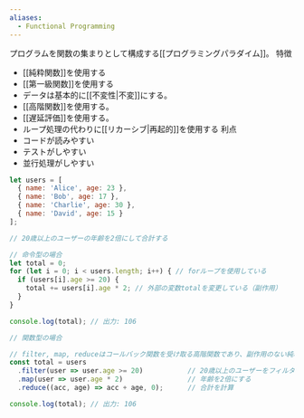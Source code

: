 ```yaml
---
aliases:
  - Functional Programming
---
```

プログラムを関数の集まりとして構成する[[プログラミングパラダイム]]。
特徴
- [[純粋関数]]を使用する
- [[第一級関数]]を使用する
- データは基本的に[[不変性|不変]]にする。
- [[高階関数]]を使用する。
- [[遅延評価]]を使用する。
- ループ処理の代わりに[[リカーシブ|再起的]]を使用する
利点
- コードが読みやすい
- テストがしやすい
- 並行処理がしやすい

```js
let users = [
  { name: 'Alice', age: 23 },
  { name: 'Bob', age: 17 },
  { name: 'Charlie', age: 30 },
  { name: 'David', age: 15 }
];

// 20歳以上のユーザーの年齢を2倍にして合計する

// 命令型の場合
let total = 0;
for (let i = 0; i < users.length; i++) { // forループを使用している
  if (users[i].age >= 20) {
    total += users[i].age * 2; // 外部の変数totalを変更している（副作用）
  }
}

console.log(total); // 出力: 106

// 関数型の場合

// filter, map, reduceはコールバック関数を受け取る高階関数であり、副作用のない純粋関数
const total = users
  .filter(user => user.age >= 20)           // 20歳以上のユーザーをフィルタリング
  .map(user => user.age * 2)                // 年齢を2倍にする
  .reduce((acc, age) => acc + age, 0);      // 合計を計算

console.log(total); // 出力: 106

```